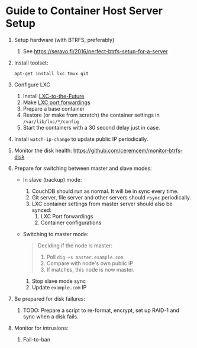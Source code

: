 # Guide to Container Host Server Setup 

1. Setup hardware (with BTRFS, preferably) 

    1. See https://seravo.fi/2016/perfect-btrfs-setup-for-a-server
    
2. Install toolset:

       apt-get install lxc tmux git 
  
3. Configure LXC
    1. Install [LXC-to-the-Future](https://github.com/aktos-io/lxc-to-the-future)
    2. Make [LXC port forwardings](https://github.com/aktos-io/lxc-to-the-future/blob/master/network-configuration.md#1-setup-nat-connection)
    3. Prepare a base container
    4. Restore (or make from scratch) the container settings in `/var/lib/lxc/*/config`
    5. Start the containers with a 30 second delay just in case.
    
4. Install `watch-ip-change` to update public IP periodically.

5. Monitor the disk health: https://github.com/ceremcem/monitor-btrfs-disk

6. Prepare for switching between master and slave modes:

    * In slave (backup) mode:
        1. CouchDB should run as normal. It will be in sync every time.
        2. Git server, file server and other servers should `rsync` periodically.
        3. LXC container settings from master server should also be synced:
            1. LXC Port forwardings
            2. Container configurations 
    * Switching to master mode:
        > Deciding if the node is master: 
        > 1. Poll `dig +s master.example.com`
        > 2. Compare with node's own public IP 
        > 3. If matches, this node is now master.
        
        1. Stop slave mode sync
        2. Update `example.com` IP
        
7. Be prepared for disk failures:

    1. TODO: Prepare a script to re-format, encrypt, set up RAID-1 and sync when a disk fails.
    
8. Monitor for intrusions:

    1. Fail-to-ban
        

